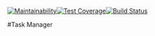 [![Maintainability](https://api.codeclimate.com/v1/badges/f96eda2e19c0f5c7741b/maintainability)](https://codeclimate.com/github/RomanVr/project-lvl4-s407/maintainability)[![Test Coverage](https://api.codeclimate.com/v1/badges/f96eda2e19c0f5c7741b/test_coverage)](https://codeclimate.com/github/RomanVr/project-lvl4-s407/test_coverage)[![Build Status](https://travis-ci.org/RomanVr/project-lvl4-s407.svg?branch=master)](https://travis-ci.org/RomanVr/project-lvl4-s407)

#Task Manager
